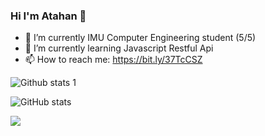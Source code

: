 ### Hi I'm Atahan 👋


- 🔭 I’m currently IMU Computer Engineering student (5/5)
- 🌱 I’m currently learning Javascript Restful Api
- 📫 How to reach me: https://bit.ly/37TcCSZ

![Github stats 1](https://github-readme-stats.vercel.app/api?username=AtahanKocc&show_icons=true&theme=gradient) 

![GitHub stats](https://github-readme-stats.vercel.app/api?username=CharalambosIoannou&show_icons=true&theme=tokyonight)


![](https://visitor-badge.laobi.icu/badge?page_id=CharalambosIoannou.CharalambosIoannou)
